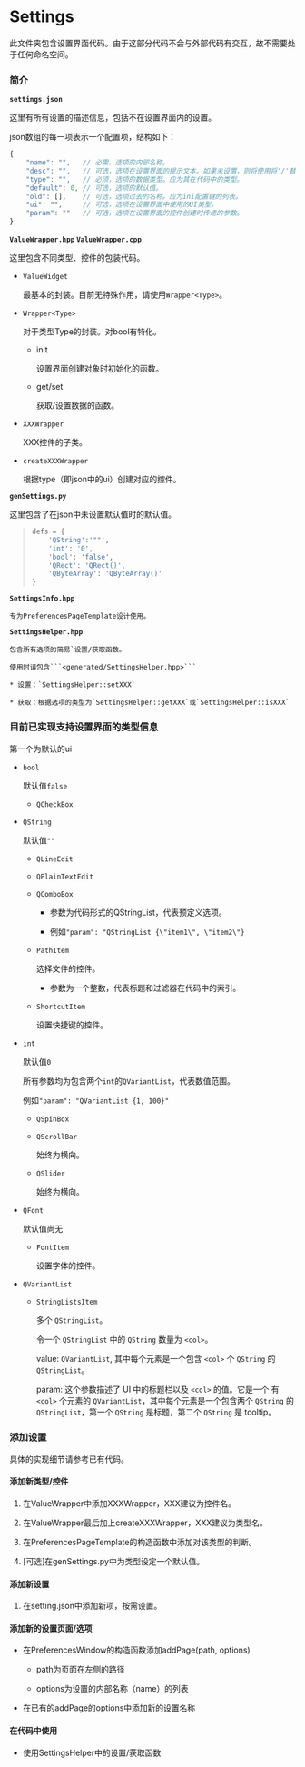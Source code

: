 # Settings

此文件夹包含设置界面代码。由于这部分代码不会与外部代码有交互，故不需要处于任何命名空间。

### 简介

**`settings.json`**

这里有所有设置的描述信息，包括不在设置界面内的设置。

json数组的每一项表示一个配置项，结构如下：

```javascript
{
    "name": "",   // 必需，选项的内部名称。
    "desc": "",   // 可选，选项在设置界面的提示文本。如果未设置，则将使用将'/'替换为' '的内部名称。
    "type": "",   // 必须，选项的数据类型。应为其在代码中的类型。
    "default": 0, // 可选，选项的默认值。
    "old": [],    // 可选，选项过去的名称。应为ini配置键的列表。
    "ui": "",     // 可选，选项在设置界面中使用的UI类型。
    "param": ""   // 可选，选项在设置界面的控件创建时传递的参数。
}
```

**`ValueWrapper.hpp` `ValueWrapper.cpp`**

这里包含不同类型、控件的包装代码。

* `ValueWidget`

    最基本的封装。目前无特殊作用，请使用`Wrapper<Type>`。

* `Wrapper<Type>`

    对于类型Type的封装。对bool有特化。
    
    * init

        设置界面创建对象时初始化的函数。
    
    * get/set

        获取/设置数据的函数。

* `XXXWrapper`

    XXX控件的子类。

* `createXXXWrapper`

    根据type（即json中的ui）创建对应的控件。

**`genSettings.py`**

这里包含了在json中未设置默认值时的默认值。

> ```python
> defs = {
>     'QString':'""',
>     'int': '0',
>     'bool': 'false',
>     'QRect': 'QRect()',
>     'QByteArray': 'QByteArray()'
> }
> ```

**`SettingsInfo.hpp`**

    专为PreferencesPageTemplate设计使用。

**`SettingsHelper.hpp`**

    包含所有选项的简易`设置/获取函数。

    使用时请包含```<generated/SettingsHelper.hpp>```

    * 设置：`SettingsHelper::setXXX`

    * 获取：根据选项的类型为`SettingsHelper::getXXX`或`SettingsHelper::isXXX`

### 目前已实现支持设置界面的类型信息

第一个为默认的ui

* `bool`

    默认值`false`

    * `QCheckBox`

* `QString`

    默认值`""`

    * `QLineEdit`

    * `QPlainTextEdit`

    * `QComboBox`

        * 参数为代码形式的QStringList，代表预定义选项。
        
        * 例如```"param": "QStringList {\"item1\", \"item2\"}```

    * `PathItem`

        选择文件的控件。

        * 参数为一个整数，代表标题和过滤器在代码中的索引。

    * `ShortcutItem`

        设置快捷键的控件。
    
* `int`

    默认值```0```

    所有参数均为包含两个```int```的```QVariantList```，代表数值范围。

    例如```"param": "QVariantList {1, 100}"```

    * `QSpinBox`

    * `QScrollBar`

        始终为横向。
    
    * `QSlider`

        始终为横向。

* `QFont`

    默认值尚无

    * `FontItem`

        设置字体的控件。

* `QVariantList`

    * `StringListsItem`

        多个 `QStringList`。

        令一个 `QStringList` 中的 `QString` 数量为 `<col>`。

        value: `QVariantList`, 其中每个元素是一个包含 `<col>` 个 `QString` 的 `QStringList`。

        param: 这个参数描述了 UI 中的标题栏以及 `<col>` 的值。它是一个 有 `<col>` 个元素的 `QVariantList`，其中每个元素是一个包含两个 `QString` 的 `QStringList`，第一个 `QString` 是标题，第二个 `QString` 是 tooltip。

### 添加设置

具体的实现细节请参考已有代码。

#### 添加新类型/控件

1. 在ValueWrapper中添加XXXWrapper，XXX建议为控件名。

2. 在ValueWrapper最后加上createXXXWrapper，XXX建议为类型名。

3. 在PreferencesPageTemplate的构造函数中添加对该类型的判断。

4. \[可选\]在genSettings.py中为类型设定一个默认值。

#### 添加新设置

1. 在setting.json中添加新项，按需设置。

#### 添加新的设置页面/选项

* 在PreferencesWindow的构造函数添加addPage(path, options)

    * path为页面在左侧的路径

    * options为设置的内部名称（name）的列表

* 在已有的addPage的options中添加新的设置名称

#### 在代码中使用

* 使用SettingsHelper中的设置/获取函数